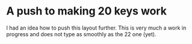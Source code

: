 # A push to making 20 keys work
I had an idea how to push this layout further. This is very much a work in progress and does not type as smoothly as the 22 one (yet).
